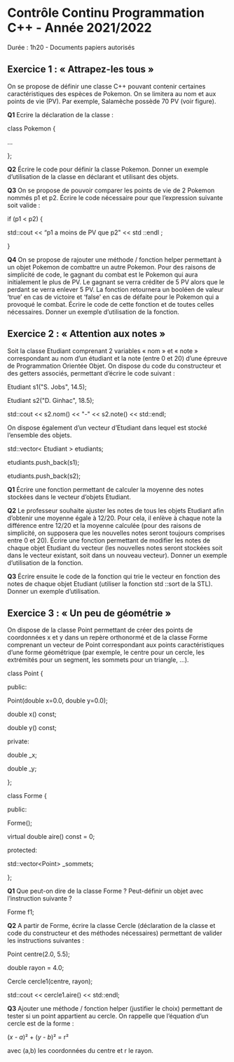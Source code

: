 # Contrôle Continu Programmation C++ - Année 2021/2022

Durée : 1h20 - Documents papiers autorisés

##  Exercice 1 : « Attrapez-les tous »

On se propose de définir une classe C++ pouvant contenir certaines caractéristiques des espèces de Pokemon. On se limitera au nom et aux points de vie (PV). Par exemple, Salamèche possède 70 PV (voir figure).

**Q1** Ecrire la déclaration de la classe :

class Pokemon {

…

};

**Q2** Écrire le code pour définir la classe Pokemon. Donner un exemple d’utilisation de la classe en déclarant et utilisant des objets.

**Q3** On se propose de pouvoir comparer les points de vie de 2 Pokemon nommés p1 et p2. Écrire le code nécessaire pour que l’expression suivante soit valide :

if (p1 < p2) {

std::cout << “p1 a moins de PV que p2" << std ::endl ;

}

**Q4** On se propose de rajouter une méthode / fonction helper permettant à un objet Pokemon de combattre un autre Pokemon. Pour des raisons de simplicité de code, le gagnant du combat est le Pokemon qui aura initialement le plus de PV. Le gagnant se verra créditer de 5 PV alors que le perdant se verra enlever 5 PV. La fonction retournera un booléen de valeur ‘true’ en cas de victoire et ‘false’ en cas de défaite pour le Pokemon qui a provoqué le combat. Écrire le code de cette fonction et de toutes celles nécessaires. Donner un exemple d’utilisation de la fonction.

## Exercice 2 : « Attention aux notes »

Soit la classe Etudiant comprenant 2 variables « nom » et « note » correspondant au nom d’un étudiant et la note (entre 0 et 20) d’une épreuve de Programmation Orientée Objet. On dispose du code du constructeur et des getters associés, permettant d’écrire le code suivant :

Etudiant s1("S. Jobs", 14.5);

Etudiant s2("D. Ginhac", 18.5);

std::cout << s2.nom() << "-" << s2.note() << std::endl;

On dispose également d’un vecteur d’Etudiant dans lequel est stocké l’ensemble des objets.

std::vector&lt; Etudiant &gt; etudiants;

etudiants.push_back(s1);

etudiants.push_back(s2);

**Q1** Écrire une fonction permettant de calculer la moyenne des notes stockées dans le vecteur d’objets Etudiant.

**Q2** Le professeur souhaite ajuster les notes de tous les objets Etudiant afin d’obtenir une moyenne égale à 12/20. Pour cela, il enlève à chaque note la différence entre 12/20 et la moyenne calculée (pour des raisons de simplicité, on supposera que les nouvelles notes seront toujours comprises entre 0 et 20). Écrire une fonction permettant de modifier les notes de chaque objet Etudiant du vecteur (les nouvelles notes seront stockées soit dans le vecteur existant, soit dans un nouveau vecteur). Donner un exemple d’utilisation de la fonction.

**Q3** Écrire ensuite le code de la fonction qui trie le vecteur en fonction des notes de chaque objet Etudiant (utiliser la fonction std ::sort de la STL). Donner un exemple d’utilisation.

## Exercice 3 : « Un peu de géométrie »

On dispose de la classe Point permettant de créer des points de coordonnées x et y dans un repère orthonormé et de la classe Forme comprenant un vecteur de Point correspondant aux points caractéristiques d’une forme géométrique (par exemple, le centre pour un cercle, les extrémités pour un segment, les sommets pour un triangle, …).

class Point {

public:

Point(double x=0.0, double y=0.0);

double x() const;

double y() const;

private:

double \_x;

double \_y;

};

class Forme {

public:

Forme();

virtual double aire() const = 0;

protected:

std::vector&lt;Point&gt; \_sommets;

};

**Q1** Que peut-on dire de la classe Forme ? Peut-définir un objet avec l’instruction suivante ?

Forme f1;

**Q2** A partir de Forme, écrire la classe Cercle (déclaration de la classe et code du constructeur et des méthodes nécessaires) permettant de valider les instructions suivantes :

Point centre(2.0, 5.5);

double rayon = 4.0;

Cercle cercle1(centre, rayon);

std::cout << cercle1.aire() << std::endl;

**Q3** Ajouter une méthode / fonction helper (justifier le choix) permettant de tester si un point appartient au cercle. On rappelle que l’équation d’un cercle est de la forme :

(_x - a_)² + (_y - b_)² = r²

avec (a,b) les coordonnées du centre et r le rayon.

